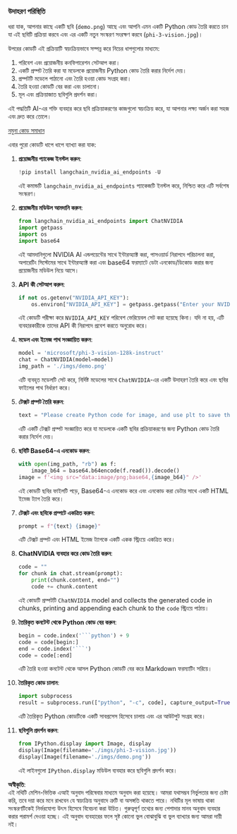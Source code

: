 ### উদাহরণ পরিস্থিতি

ধরা যাক, আপনার কাছে একটি ছবি (`demo.png`) আছে এবং আপনি এমন একটি Python কোড তৈরি করতে চান যা এই ছবিটি প্রক্রিয়া করবে এবং এর একটি নতুন সংস্করণ সংরক্ষণ করবে (`phi-3-vision.jpg`)।

উপরের কোডটি এই প্রক্রিয়াটি স্বয়ংক্রিয়ভাবে সম্পন্ন করে নিচের ধাপগুলোর মাধ্যমে:

1. পরিবেশ এবং প্রয়োজনীয় কনফিগারেশন সেটআপ করা।
2. একটি প্রম্পট তৈরি করা যা মডেলকে প্রয়োজনীয় Python কোড তৈরি করার নির্দেশ দেয়।
3. প্রম্পটটি মডেলে পাঠানো এবং তৈরি হওয়া কোড সংগ্রহ করা।
4. তৈরি হওয়া কোডটি বের করা এবং চালানো।
5. মূল এবং প্রক্রিয়াজাত ছবিগুলি প্রদর্শন করা।

এই পদ্ধতিটি AI-এর শক্তি ব্যবহার করে ছবি প্রক্রিয়াকরণের কাজগুলো স্বয়ংক্রিয় করে, যা আপনার লক্ষ্য অর্জন করা সহজ এবং দ্রুত করে তোলে।

[নমুনা কোড সমাধান](../../../../../../code/06.E2E/E2E_Nvidia_NIM_Phi3_Vision.ipynb)

এবার পুরো কোডটি ধাপে ধাপে ব্যাখ্যা করা যাক:

1. **প্রয়োজনীয় প্যাকেজ ইনস্টল করুন**:
    ```python
    !pip install langchain_nvidia_ai_endpoints -U
    ```
    এই কমান্ডটি `langchain_nvidia_ai_endpoints` প্যাকেজটি ইনস্টল করে, নিশ্চিত করে এটি সর্বশেষ সংস্করণ।

2. **প্রয়োজনীয় মডিউল আমদানি করুন**:
    ```python
    from langchain_nvidia_ai_endpoints import ChatNVIDIA
    import getpass
    import os
    import base64
    ```
    এই আমদানিগুলো NVIDIA AI এন্ডপয়েন্টের সাথে ইন্টারঅ্যাক্ট করা, পাসওয়ার্ড নিরাপদে পরিচালনা করা, অপারেটিং সিস্টেমের সাথে ইন্টারঅ্যাক্ট করা এবং base64 ফরম্যাটে ডেটা এনকোড/ডিকোড করার জন্য প্রয়োজনীয় মডিউল নিয়ে আসে।

3. **API কী সেটআপ করুন**:
    ```python
    if not os.getenv("NVIDIA_API_KEY"):
        os.environ["NVIDIA_API_KEY"] = getpass.getpass("Enter your NVIDIA API key: ")
    ```
    এই কোডটি পরীক্ষা করে `NVIDIA_API_KEY` পরিবেশ ভেরিয়েবল সেট করা হয়েছে কিনা। যদি না হয়, এটি ব্যবহারকারীকে তাদের API কী নিরাপদে প্রবেশ করতে অনুরোধ করে।

4. **মডেল এবং ইমেজ পাথ সংজ্ঞায়িত করুন**:
    ```python
    model = 'microsoft/phi-3-vision-128k-instruct'
    chat = ChatNVIDIA(model=model)
    img_path = './imgs/demo.png'
    ```
    এটি ব্যবহৃত মডেলটি সেট করে, নির্দিষ্ট মডেলের সাথে `ChatNVIDIA`-এর একটি উদাহরণ তৈরি করে এবং ছবির ফাইলের পাথ নির্ধারণ করে।

5. **টেক্সট প্রম্পট তৈরি করুন**:
    ```python
    text = "Please create Python code for image, and use plt to save the new picture under imgs/ and name it phi-3-vision.jpg."
    ```
    এটি একটি টেক্সট প্রম্পট সংজ্ঞায়িত করে যা মডেলকে একটি ছবির প্রক্রিয়াকরণের জন্য Python কোড তৈরি করার নির্দেশ দেয়।

6. **ছবিটি Base64-এ এনকোড করুন**:
    ```python
    with open(img_path, "rb") as f:
        image_b64 = base64.b64encode(f.read()).decode()
    image = f'<img src="data:image/png;base64,{image_b64}" />'
    ```
    এই কোডটি ছবির ফাইলটি পড়ে, Base64-এ এনকোড করে এবং এনকোড করা ডেটার সাথে একটি HTML ইমেজ ট্যাগ তৈরি করে।

7. **টেক্সট এবং ছবিকে প্রম্পটে একত্রিত করুন**:
    ```python
    prompt = f"{text} {image}"
    ```
    এটি টেক্সট প্রম্পট এবং HTML ইমেজ ট্যাগকে একটি একক স্ট্রিংয়ে একত্রিত করে।

8. **ChatNVIDIA ব্যবহার করে কোড তৈরি করুন**:
    ```python
    code = ""
    for chunk in chat.stream(prompt):
        print(chunk.content, end="")
        code += chunk.content
    ```
    এই কোডটি প্রম্পটটি `ChatNVIDIA` model and collects the generated code in chunks, printing and appending each chunk to the `code` স্ট্রিংয়ে পাঠায়।

9. **তৈরিকৃত কনটেন্ট থেকে Python কোড বের করুন**:
    ```python
    begin = code.index('```python') + 9
    code = code[begin:]
    end = code.index('```')
    code = code[:end]
    ```
    এটি তৈরি হওয়া কনটেন্ট থেকে আসল Python কোডটি বের করে Markdown ফরম্যাটিং সরিয়ে।

10. **তৈরিকৃত কোড চালান**:
    ```python
    import subprocess
    result = subprocess.run(["python", "-c", code], capture_output=True)
    ```
    এটি তৈরিকৃত Python কোডটিকে একটি সাবপ্রসেস হিসেবে চালায় এবং এর আউটপুট সংগ্রহ করে।

11. **ছবিগুলি প্রদর্শন করুন**:
    ```python
    from IPython.display import Image, display
    display(Image(filename='./imgs/phi-3-vision.jpg'))
    display(Image(filename='./imgs/demo.png'))
    ```
    এই লাইনগুলো `IPython.display` মডিউল ব্যবহার করে ছবিগুলি প্রদর্শন করে।

**অস্বীকৃতি**:  
এই নথিটি মেশিন-ভিত্তিক এআই অনুবাদ পরিষেবার মাধ্যমে অনুবাদ করা হয়েছে। আমরা যথাসম্ভব নির্ভুলতার জন্য চেষ্টা করি, তবে দয়া করে মনে রাখবেন যে স্বয়ংক্রিয় অনুবাদে ত্রুটি বা অসঙ্গতি থাকতে পারে। নথিটির মূল ভাষায় থাকা সংস্করণটিকেই নির্ভরযোগ্য উৎস হিসেবে বিবেচনা করা উচিত। গুরুত্বপূর্ণ তথ্যের জন্য পেশাদার মানব অনুবাদ ব্যবহার করার পরামর্শ দেওয়া হচ্ছে। এই অনুবাদ ব্যবহারের ফলে সৃষ্ট কোনো ভুল বোঝাবুঝি বা ভুল ব্যাখ্যার জন্য আমরা দায়ী নই।